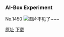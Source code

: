 ### AI-Box Experiment
No.1450
![图片不见了~~~](https://imgs.xkcd.com/comics/ai_box_experiment.png)

[原址](https://xkcd.com//1450) [下载](https://imgs.xkcd.com/comics/ai_box_experiment.png)


